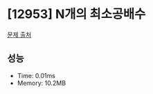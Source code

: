 # [12953] N개의 최소공배수

[문제 출처](https://school.programmers.co.kr/learn/courses/30/lessons/12953)

## 성능

- Time: 0.01ms
- Memory: 10.2MB